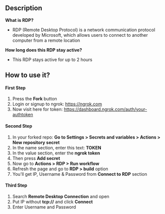 ## Description
**What is RDP?**<br>
* RDP (Remote Desktop Protocol) is a network communication protocol developed by Microsoft, which allows users to connect to another computer from a remote location

**How long does this RDP stay active?**<br>
* This RDP stays active for up to 2 hours<br>

## How to use it?

#### First Step
1. Press the **Fork** button  
2. Login or signup to ngrok: https://ngrok.com
3. Now visit here for token: https://dashboard.ngrok.com/auth/your-authtoken

#### Second Step
1. In your forked repo: **Go to Settings > Secrets and variables > Actions > New repository secret**
2. In the name section, enter this text: **TOKEN**
3. In the value section, enter the **ngrok token**
4. Then press **Add secret**
5. Now go to **Actions > RDP > Run workflow**
6. Refresh the page and go to **RDP > build** option
7. You'll get IP, Username & Password from **Connect to RDP** section

#### Third Step
1. Search **Remote Desktop Connection** and open
2. Put IP without **tcp://** and click **Connect**
3. Enter Username and Password
